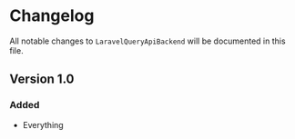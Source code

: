 # Changelog

All notable changes to `LaravelQueryApiBackend` will be documented in this file.

## Version 1.0

### Added
- Everything
